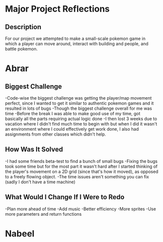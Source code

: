 # Major Project Reflections

## Description
For our project we attempted to make a small-scale pokemon game in which a player can move around, interact with building and people, and battle pokemon.

# Abrar 

## Biggest Challenge
-Code-wise the biggest challenge was getting the player/map movement perfect, since I wanted to get it similar to authentic pokemon games and it resulted in lots of bugs
-Though the biggest challenge overall for me was time
-Before the break I was able to make good use of my time, got basically all the parts requiring actual logic done
-I then lost 3 weeks due to vacation where I didn't find much time to begin with but when I did it wasn't an environment where I could effectively get work done, I also had assignments from other classes which didn't help.

## How Was It Solved
-I had some friends beta-test to find a bunch of small bugs
-Fixing the bugs took some time but for the most part it wasn't hard after I started thinking of the player's movement on a 2D grid (since that's how it moved), as opposed to a freely flowing object.
-The time issues aren't something you can fix (sadly I don't have a time machine)

## What Would I Change If I Were to Redo
-Plan more ahead of time
-Add music
-Better efficiency
-More sprites
-Use more parameters and return functions

# Nabeel